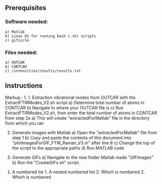 ## Prerequisites
### Software needed:
    a) Matlab
    b) Linux OS for running bash (.sh) scripts
    c) gifsicle

### Files needed:
    a) OUTCAR
    b) CONTCAR
    c) /intensities/results/results.txt

## Instructions
 Markup : 1. 
              1. Extraction vibrational modes from OUTCAR with the ExtractFTIRModes_V2.sh script 
a) Determine total number of atoms in CONTCAR
b) Navigate to where your OUTCAR file is
c) Run ExtractFTIRModes_V2.sh, then enter the total number of atoms in CONTCAR from step 2a
a) This will create "extractedForMatlab" file in the directory from which you ran 

2) Generate images with Matlab
    a) Open the "extractedForMatlab" file from step 1
    b) Copy and paste the contents of this document into "plotImagesForGIF_FTIR_Raman_V3.m" after line 8
    c) Change the top of the script to the appropriate paths
    d) Run MATLAB code

3) Generate GIFs
    a) Navigate to the new folder Matlab made "GIFImages"
    b) Run the "CreateGIFs.sh" script.
    
    
    
1. A numbered list
              1. A nested numbered list
              2. Which is numbered
          2. Which is numbered
